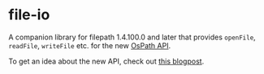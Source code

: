 # file-io

A companion library for filepath 1.4.100.0 and later
that provides `openFile`, `readFile`, `writeFile` etc.
for the new [OsPath API](https://hackage.haskell.org/package/filepath-1.4.100.0/docs/System-OsPath.html).

To get an idea about the new API, check out [this blogpost](https://hasufell.github.io/posts/2022-06-29-fixing-haskell-filepaths.html).

